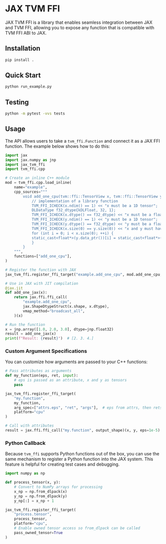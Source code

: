 # JAX TVM FFI

JAX TVM FFI is a library that enables seamless integration between JAX and TVM FFI,
allowing you to expose any function that is compatible with TVM FFI ABI to JAX.

## Installation

```bash
pip install .
```

## Quick Start

```bash
python run_example.py
```

## Testing

```bash
python -m pytest -vvs tests
```

## Usage

The API allows users to take a `tvm_ffi.Function` and connect it as a JAX FFI function.
The example below shows how to do this:

```python
import jax
import jax.numpy as jnp
import jax_tvm_ffi
import tvm_ffi.cpp

# Create an inline C++ module
mod = tvm_ffi.cpp.load_inline(
    name="example",
    cpp_sources="""
        void add_one_cpu(tvm::ffi::TensorView x, tvm::ffi::TensorView y) {
            // implementation of a library function
            TVM_FFI_ICHECK(x.ndim() == 1) << "x must be a 1D tensor";
            DLDataType f32_dtype{kDLFloat, 32, 1};
            TVM_FFI_ICHECK(x.dtype() == f32_dtype) << "x must be a float tensor";
            TVM_FFI_ICHECK(y.ndim() == 1) << "y must be a 1D tensor";
            TVM_FFI_ICHECK(y.dtype() == f32_dtype) << "y must be a float tensor";
            TVM_FFI_ICHECK(x.size(0) == y.size(0)) << "x and y must have the same shape";
            for (int i = 0; i < x.size(0); ++i) {
            static_cast<float*>(y.data_ptr())[i] = static_cast<float*>(x.data_ptr())[i] + 1;
            }
        }
    """,
    functions=["add_one_cpu"],
)

# Register the function with JAX
jax_tvm_ffi.register_ffi_target("example.add_one_cpu", mod.add_one_cpu, platform="cpu")

# Use in JAX with JIT compilation
@jax.jit
def add_one_jax(x):
    return jax.ffi.ffi_call(
        "example.add_one_cpu",
        jax.ShapeDtypeStruct(x.shape, x.dtype),
        vmap_method="broadcast_all",
    )(x)

# Run the function
x = jnp.array([1.0, 2.0, 3.0], dtype=jnp.float32)
result = add_one_jax(x)
print(f"Result: {result}")  # [2. 3. 4.]
```

### Custom Argument Specifications

You can customize how arguments are passed to your C++ functions:

```python
# Pass attributes as arguments
def my_function(eps, ret, input):
    # eps is passed as an attribute, x and y as tensors
    pass

jax_tvm_ffi.register_ffi_target(
    "my.function",
    my_function,
    arg_spec=["attrs.eps", "ret", "args"],  # eps from attrs, then rets, then args
    platform="cpu"
)

# Call with attributes
result = jax.ffi.ffi_call("my.function", output_shape)(x, y, eps=1e-5)
```

### Python Callback

Because `tvm_ffi` supports Python functions out of the box, you can use the same
mechanism to register a Python function into the JAX system.
This feature is helpful for creating test cases and debugging.

```python
import numpy as np

def process_tensor(x, y):
    # Convert to NumPy arrays for processing
    x_np = np.from_dlpack(x)
    y_np = np.from_dlpack(y)
    y_np[:] = x_np + 1

jax_tvm_ffi.register_ffi_target(
    "process.tensor",
    process_tensor,
    platform="cpu",
    # Enable owned tensor access so from_dlpack can be called
    pass_owned_tensor=True
)
```
